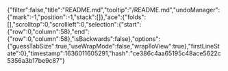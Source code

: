 {"filter":false,"title":"README.md","tooltip":"/README.md","undoManager":{"mark":-1,"position":-1,"stack":[]},"ace":{"folds":[],"scrolltop":0,"scrollleft":0,"selection":{"start":{"row":0,"column":58},"end":{"row":0,"column":58},"isBackwards":false},"options":{"guessTabSize":true,"useWrapMode":false,"wrapToView":true},"firstLineState":0},"timestamp":1636011605291,"hash":"ce386c4aa65195c48ace5622c5356a3b17be9c87"}